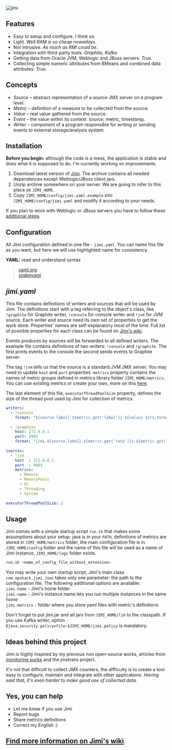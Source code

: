 ![jimi](https://raw.github.com/arozhkov/jimi-robot/master/img/Jimi.png)

## Features

* Easy to setup and configure. _I think so._
* Light. _Well RAM is so cheap nowadays._
* Not intrusive. _As much as RMI could be._
* Integration with third-party tools. _Graphite, Kafka_
* Getting data from Oracle JVM, Weblogic and JBoss servers.  _True._
* Collecting simple numeric attributes from BMeans and combined data attributes. _True._


## Concepts

* _Source_ – abstract representation of a source JMX server on a program level.
* _Metric_ – definition of a measure to be collected from the source.
* _Value_ – real value gathered from the source.
* _Event_ – the value within its context: source, metric, timestamp.
* _Writer_ – component of a program responsible for writing or sending events to external storage/analysis system. 


## Installation

__Before you begin:__ although the code is a mess, the application is stable and does what it is supposed to do.  I'm currently working on improvements.

1. Download latest version of [Jimi](http://sourceforge.net/projects/jimi-robot/). The archive contains all needed dependences except Weblogic/JBoss client jars.  
1. Unzip archive somewhere on your server. We are going to refer to this place as `JIMI_HOME`.
1. Copy `JIMI_HOME/config/jimi.yaml.example` into `JIMI_HOME/config/jimi.yaml` and modify it according to your needs.

If you plan to work with Weblogic or JBoss servers you have to follow these [additional steps](https://github.com/arozhkov/jimi-robot/wiki/Weblogic-JBoss).


## Configuration

All Jimi configuration defined in one file - `jimi.yaml`. You can name this file as you want, but here we will use highlighted name for consistency.

__YAML:__ read and understand syntax
> [yaml.org](http://yaml.org/spec/1.1/)  
> [snakeyaml](http://code.google.com/p/snakeyaml/wiki/Documentation)  


## _jimi.yaml_

This file contains definitions of writers and sources that will be used by Jimi. The definitions start with a tag referring to the object's class, like `!graphite` for Graphite writer, `!console` for console writer and `!jvm` for JVM source. Each writer and source need its own set of properties to get the work done. Properties' names are self-explanatory most of the time. Full list of possible properties for each class can be found on [Jimi's wiki](https://github.com/arozhkov/jimi-robot/wiki).

Events produces by sources will be forwarded to all defined writers. The example file contains definitions of two writers: `!console` and `!graphite`. The first prints events to the console the second sends events to Graphite server. 

The tag `!jvm` tells us that the source is a standard JVM JMX server. You may need to update `host` and `port` properties. 
`metrics` property contains the names of metric groups defined in metrics library folder `JIMI_HOME/metrics`. You can use existing metrics or create your own, more on this [here](https://github.com/arozhkov/jimi-robot/wiki/Metrics).

The last element of this file, `executorThreadPoolSize` property, defines the size of the thread pool used by Jimi for collection of metrics.

```yaml
writers: 
  - !console
    format: "${source.label} ${metric.get('label')} ${value} ${ts.format('hh:mm:ss.SSS')}"
 
  - !graphite
    host: 172.0.0.1
    port: 2003
    format: "jimi.${source.label}.${metric.get('rate')}s.${metric.get('label')} ${value} ${ts.s}"
        
sources:
  - !jvm
    host  : 172.0.0.1
    port  : 9001
    metrics:
      - Memory
      - MemoryPools
      - GC
      - Threading
      - System
      
executorThreadPoolSize: 2
```


## Usage

Jimi comes with a simple startup script `run.sh` that makes some assumptions about your setup: java is in your `PATH`, definitions of metrics are stored in `JIMI_HOME/metrics` folder, the main configuration file is in `JIMI_HOME/config` folder and the name of this file will be used as a name of Jimi instance, `JIMI_HOME/logs` folder exists.

```bash
run.sh <name_of_config_file_without_extension>
```

You may write your own startup script, Jimi's main class `com.opshack.jimi.Jimi` takes only one parameter: the path to the configuration file. The following additional options are available:    
`jimi.home` - Jimi's home folder    
`jimi.name` - Jimi's instance name lets you run multiple instances in the same home    
`jimi.metrics` - folder where you store yaml files with metric's definitions    

Don't forget to put jimi.jar and all jars from `JIMI_HOME/lib` to the classpath. If you use Kafka writer, option `-Djava.security.policy=file:$JIMI_HOME/jimi.policy` is mandatory.


## Ideas behind this project

Jimi is highly inspired by my previous non open-source works, articles from [monitoring sucks](http://monitoring.no.de/) and the jmxtrans project.

It's not that difficult to collect JMX counters, the difficulty is to create a tool easy to configure, maintain and integrate with other applications. _Having said that, it's even harder to make good use of collected data._


## Yes, you can help

* Let me know if you use Jimi
* Report bugs
* Share metrics definitions
* Correct my English :)


## [Find more information on Jimi's wiki](https://github.com/arozhkov/jimi-robot/wiki)
